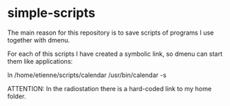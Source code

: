 simple-scripts
==============

The main reason for this repository is to save scripts of programs I use together with dmenu.

For each of this scripts I have created a symbolic link, so dmenu can start them like applications:

ln /home/etienne/scripts/calendar /usr/bin/calendar -s


ATTENTION: In the radiostation there is a hard-coded link to my home folder.
